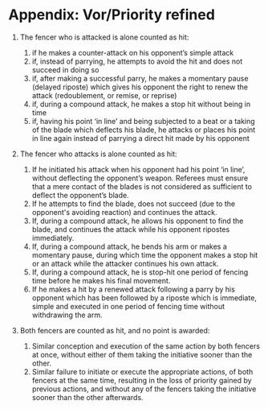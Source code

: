 # Appendix: Vor/Priority refined

1. The fencer who is attacked is alone counted as hit:
   1. if he makes a counter-attack on his opponent’s simple attack
   2. if, instead of parrying, he attempts to avoid the hit and does not succeed in doing so
   3. if, after making a successful parry, he makes a momentary pause (delayed riposte) which gives
      his opponent the right to renew the attack (redoublement, or remise, or reprise)
   4. if, during a compound attack, he makes a stop hit without being in time
   5. if, having his point ‘in line’ and being subjected to a beat or a taking of the blade which
      deflects his blade, he attacks or places his point in line again instead of parrying a direct
      hit made by his opponent

2. The fencer who attacks is alone counted as hit:
   1. If he initiated his attack when his opponent had his point ‘in line’, without deflecting the
      opponent’s weapon. Referees must ensure that a mere contact of the blades is not considered as
      sufficient to deflect the opponent’s blade.
   2. If he attempts to find the blade, does not succeed (due to the opponent's avoiding reaction)
      and continues the attack.
   3. If, during a compound attack, he allows his opponent to find the blade, and continues the
      attack while his opponent ripostes immediately.
   4. If, during a compound attack, he bends his arm or makes a momentary pause, during which time
      the opponent makes a stop hit or an attack while the attacker continues his own attack.
   5. If, during a compound attack, he is stop-hit one period of fencing time before he makes his
      final movement.
   6. If he makes a hit by a renewed attack following a parry by his opponent which has been
      followed by a riposte which is immediate, simple and executed in one period of fencing time
      without withdrawing the arm.

3. Both fencers are counted as hit, and no point is awarded:
   1. Similar conception and execution of the same action by both fencers at once, without either of
      them taking the initiative sooner than the other.
   2. Similar failure to initiate or execute the appropriate actions, of both fencers at the same
      time, resulting in the loss of priority gained by previous actions, and without any of the
      fencers taking the initiative sooner than the other afterwards.

